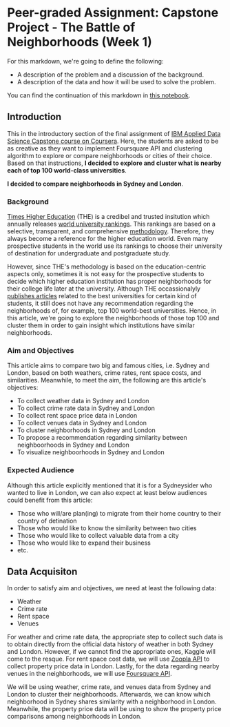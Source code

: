 # Peer-graded Assignment: Capstone Project - The Battle of Neighborhoods (Week 1)

For this markdown, we're going to define the following:
- A description of the problem and a discussion of the background.
- A description of the data and how it will be used to solve the problem.

You can find the continuation of this markdown in [this notebook](FinalAssignment-Week2.ipynb).

## Introduction

This in the introductory section of the final assignment of [IBM Applied Data Science Capstone course on Coursera](https://www.coursera.org/learn/applied-data-science-capstone). Here, the students are asked to be as creative as they want to implement Foursquare API and clustering algorithm to explore or compare neighborhoods or cities of their choice. Based on that instructions, __I decided to explore and cluster what is nearby each of top 100 world-class universities__.

__I decided to compare neighborhoods in Sydney and London__.

### Background

[Times Higher Education](https://www.timeshighereducation.com/) (THE) is a credibel and trusted insitution which annually releases [world university rankings](https://www.timeshighereducation.com/world-university-rankings/2020/world-ranking#!/page/0/length/100/sort_by/rank/sort_order/asc/cols/stats). This rankings are based on a selective, transparent, and comprehensive [methodology](https://www.timeshighereducation.com/world-university-rankings/world-university-rankings-2020-methodology). Therefore, they always become a reference for the higher education world. Even many prospective students in the world use its rankings to choose their university of destination for undergraduate and postgraduate study.

However, since THE's methodology is based on the education-centric aspects only, sometimes it is not easy for the prospective students to decide which higher education institution has proper neighborhoods for their college life later at the university. Although THE occassionalyly [publishes articles](https://www.timeshighereducation.com/student/best-universities) related to the best universities for certain kind of students, it still does not have any recommendation regarding the neighborhoods of, for example, top 100 world-best universities. Hence, in this article, we're going to explore the neighborhoods of those top 100 and cluster them in order to gain insight which institutions have similar neighborhoods.

### Aim and Objectives

This article aims to compare two big and famous cities, i.e. Sydney and London, based on both weathers, crime rates, rent space costs, and similarities. Meanwhile, to meet the aim, the following are this article's objectives:
- To collect weather data in Sydney and London
- To collect crime rate data in Sydney and London
- To collect rent space price data in London
- To collect venues data in Sydney and London
- To cluster neighborhoods in Sydney and London
- To propose a recommendation regarding similarity between neighboorhoods in Sydney and London
- To visualize neighboorhoods in Sydney and London

### Expected Audience

Although this article explicitly mentioned that it is for a Sydneysider who wanted to live in London, we can also expect at least below audiences could benefit from this article:
- Those who will/are plan(ing) to migrate from their home country to their country of detination
- Those who would like to know the similarity between two cities
- Those who would like to collect valuable data from a city
- Those who would like to expand their business
- etc.

## Data Acquisiton

In order to satisfy aim and objectives, we need at least the following data:
- Weather
- Crime rate
- Rent space
- Venues

For weather and crime rate data, the appropriate step to collect such data is to obtain directly from the official data history of weather in both Sydney and London. However, if we cannot find the appropriate ones, Kaggle will come to the resque. For rent space cost data, we will use [Zoopla API](https://developer.zoopla.co.uk/) to collect property price data in London. Lastly, for the data regarding nearby venues in the neighborhoods, we will use [Foursquare API](https://developer.foursquare.com/).

We will be using weather, crime rate, and venues data from Sydney and London to cluster their neighborhoods. Afterwards, we can know which neighborhood in Sydney shares similarity with a neighborhood in London. Meanwhile, the property price data will be using to show the property price comparisons among neighborhoods in London.